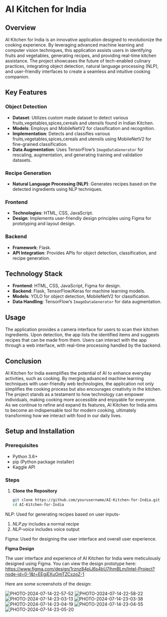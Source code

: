 # AI Kitchen for India

## Overview
AI Kitchen for India is an innovative application designed to revolutionize the cooking experience. By leveraging advanced machine learning and computer vision techniques, this application assists users in identifying fruits and vegetables, generating recipes, and providing real-time kitchen assistance. The project showcases the future of tech-enabled culinary practices, integrating object detection, natural language processing (NLP), and user-friendly interfaces to create a seamless and intuitive cooking companion.

## Key Features

### Object Detection
- **Dataset**: Utilizes custom made dataset to detect various fruits,vegetables,spices,cereals and utensils found in Indian Kitchen.
- **Models**: Employs  and MobileNetV2 for classification and recognition.
- **Implementation**: Detects and classifies various  fruits,vegetables,spices,cereals and utensils using  MobileNetV2 for fine-grained classification.
- **Data Augmentation**: Uses TensorFlow’s `ImageDataGenerator` for rescaling, augmentation, and generating training and validation datasets.

### Recipe Generation
- **Natural Language Processing (NLP)**: Generates recipes based on the detected ingredients using NLP techniques.

### Frontend
- **Technologies**: HTML, CSS, JavaScript.
- **Design**: Implements user-friendly design principles using Figma for prototyping and layout design.

### Backend
- **Framework**: Flask.
- **API Integration**: Provides APIs for object detection, classification, and recipe generation.

## Technology Stack
- **Frontend**: HTML, CSS, JavaScript, Figma for design.
- **Backend**: Flask, TensorFlow/Keras for machine learning models.
- **Models**: YOLO for object detection, MobileNetV2 for classification.
- **Data Handling**: TensorFlow’s `ImageDataGenerator` for data augmentation.

## Usage
The application provides a camera interface for users to scan their kitchen ingredients. Upon detection, the app lists the identified items and suggests recipes that can be made from them. Users can interact with the app through a web interface, with real-time processing handled by the backend.

## Conclusion
AI Kitchen for India exemplifies the potential of AI to enhance everyday activities, such as cooking. By merging advanced machine learning techniques with user-friendly web technologies, the application not only simplifies the cooking process but also encourages creativity in the kitchen. The project stands as a testament to how technology can empower individuals, making cooking more accessible and enjoyable for everyone. As we continue to refine and expand its features, AI Kitchen for India aims to become an indispensable tool for modern cooking, ultimately transforming how we interact with food in our daily lives.
## Setup and Installation

### Prerequisites
- Python 3.6+
- pip (Python package installer)
- Kaggle API

### Steps

1. **Clone the Repository**
   ```bash
   git clone https://github.com/yourusername/AI-Kitchen-for-India.git
   cd AI-Kitchen-for-India


NLP: Used for generating recipes based on user inputs-
1. _NLP.py_ includes a normal recipe
2. _NLP-voice_ includes voice output 


Figma: Used for designing the user interface and overall user experience.

**Figma Design**

The user interface and experience of AI Kitchen for India were meticulously designed using Figma. You can view the design prototype here:
https://www.figma.com/design/1rznz84plJ6s4bU7ihmBLm/Intel-Project?node-id=0-1&t=EEgjEXuOmTZCxzoZ-1

Here are some screenshots of the design:

![PHOTO-2024-07-14-22-57-52](https://github.com/user-attachments/assets/9717fd24-469f-4d8f-bba2-2cc4d4c959b0)
![PHOTO-2024-07-14-22-58-22](https://github.com/user-attachments/assets/d99f5a60-4139-4715-ae77-89848cb99463)
![PHOTO-2024-07-14-23-03-13](https://github.com/user-attachments/assets/ad748f75-a044-49d3-b96d-08835def6c44)
![PHOTO-2024-07-14-23-03-38](https://github.com/user-attachments/assets/597b9d50-0bdb-4f4c-a42e-d26cee10cbc3)
![PHOTO-2024-07-14-23-04-19](https://github.com/user-attachments/assets/a30023a0-73b6-414d-9dd7-58a68372b563)
![PHOTO-2024-07-14-23-04-55](https://github.com/user-attachments/assets/8632b87a-0d27-4d02-a0ce-2b41316a7d66)
![PHOTO-2024-07-14-23-05-20](https://github.com/user-attachments/assets/7f91110d-e5ca-4094-811d-c1f5d3d28d51)






